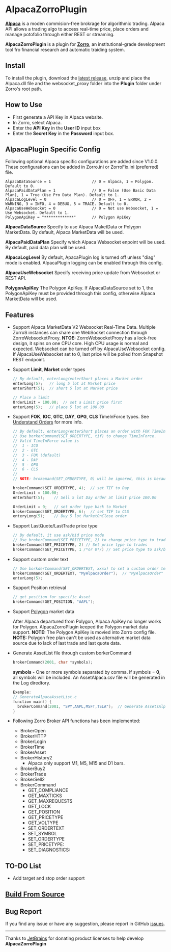 # AlpacaZorroPlugin

**[Alpaca](http://alpaca.markets)** is a moden commision-free brokrage for algorithmic trading. Alpaca API allows a trading algo to access real-time price, place orders and manage potofolio through either REST or streaming.

**AlpacaZorroPlugin** is a plugin for **[Zorro](https://zorro-project.com/)**, an institutional-grade development tool fro financial research and automatic traiding system.

## Install

To install the plugin, download the [latest release](https://github.com/kzhdev/alpaca_zorro_plugin/releases/download/v1.0.2.1/AlpacaZorroPlugin_v1.0.2.1.zip), unzip and place the Alpaca.dll file and the websocket_proxy folder into the **Plugin** folder under Zorro's root path.

## How to Use

* First generate a API Key in Alpaca website.
* In Zorro, select Alpaca.
* Enter the **API Key** in the **User ID** input box
* Enter the **Secret Key** in the **Password** input box.

## AlpacaPlugin Specific Config
Following optional Alpaca specific configurations are added since V1.0.0. These configurations can be added in Zorro.ini or ZorroFix.ini (preferred) file.

  ```text
  AlpacaDataSource = 1                  // 0 = Alpaca, 1 = Polygon. Default to 0.
  AlpacaPaidDataPlan = 1	            // 0 = False (Use Basic Data Plan), 1 = True (Use Pro Data Plan). Default to 1.
  AlpacaLogLevel = 0                    // 0 = OFF, 1 = ERROR, 2 = WARNING, 3 = INFO, 4 = DEBUG, 5 = TRACE. Default to 0.
  AlpacaUseWebsocket = 0                // 0 = Not use Websocket, 1 = Use Websocket. Default to 1.
  PolygonApiKey = "*************"       // Polygon ApiKey
  ```

  **AlpacaDataSource**
  Specify to use Alpaca MaketData or Polygon MarketData. By default, Alpaca MarketData will be used.

  **AlpacaPaidDataPlan**
  Specify which Alpaca Websocket enpoint will be used. By default, paid data plan will be used.

  **AlpacaLogLevel**
  By default, ApacaPlugin log is turned off unless "diag" mode is enabled. AlpacaPlugin logging can be enabled through this config.

  **AlpacaUseWebsocket**
  Specify receiving price update from Websocket or REST API.

  **PolygonApiKey**
  The Polygon ApiKey. If AlpacaDataSource set to 1, the PolygonApiKey must be provided through this config, otherwise Alpaca MarketData will be used.

## Features

* Support Alpaca MarketData V2 Websocket Real-Time Data. Multiple ZorroS instances can share one WebSocket connection through ZorroWebsocketProxy.
**NTOE:** ZorroWebsocketProxy has a lock-free design, it spins on one CPU core. High CPU usage is normal and expected.
Websocket can be turned off by AlpacaUseWebsocket config. If AlpacaUseWebsocket set to 0, last price will be polled from Snapshot REST endpoint.

* Support **Limit**, **Market** order types

  ```C++
  // By default, enterLong/enterShort places a Market order
  enterLong(5);   // long 5 lot at Market price
  enterShort(5);  // short 5 lot at Market price

  // Place a limit
  OrderLimit = 100.00;  // set a Limit price first
  enterLong(5);   // place 5 lot at 100.00
  ```

* Support **FOK**, **IOC**, **GTC**, **DAY**, **OPG**, **CLS** TimeInForce types. See [Understand Orders](https://alpaca.markets/docs/trading-on-alpaca/orders/#time-in-force) for more info.

  ```C++
  // By default, enterLong/enterShort places an order with FOK TimeInfoForce type
  // Use borkerCommand(SET_ORDERTYPE, tif) to change TimeInForce.
  // Valid TimeInForce value is
  //  1 - ICO
  //  2 - GTC
  //  3 - FOK (default)
  //  4 - DAY
  //  5 - OPG
  //  6 - CLS
  //
  // NOTE: brokemand(SET_ORDERTYPE, 0) will be ignored, this is because Zorro always call brokerCommand(SET_ORDERTYPE, 0) before setting limit price.

  brokerCommand(SET_ORDERTYPE, 4);  // set TIF to Day
  OrderLimit = 100.00;
  enterShort(5);    // Sell 5 lot Day order at limit price 100.00

  OrderLimit = 0;   // set order type back to Market
  brokerCommand(SET_ORDERTYPE, 6);  // set TIF to CLS
  enteryLong(5);    // Buy 5 lot MarketOnClose order
  ```

* Support LastQuote/LastTrade price type

  ```C++
  // By default, it use ask/bid price mode
  // Use brokerCommand(SET_PRICETYPE, 2) to change price type to trades
  brokerCommand(SET_PRICETYPE, 2) // Set price type to trades
  brokerCommand(SET_PRICETYPE, 1 /*or 0*/) // Set price type to ask/bid quote
  ```

* Support custom order text

  ```C++
  // Use borkderCommand(SET_ORDERTEXT, xxxx) to set a custom order text
  brokerCommand(SET_ORDERTEXT, "MyAlpacaOrder");  // "MyAlpacaOrder" will be added into ClientOrderId
  enterLong(5);
  ```

* Support Position retrieval

  ```C++
  // get position for specific Asset
  brokerCommand(GET_POSITION, "AAPL");
  ```

* Support [Polygon](https://polygon.io) market data

  After Alpaca departured from Polygon, Alpaca ApiKey no longer works for Polygon. AlpacaZorroPlugin keeped the Polygon market data support. 
  **NOTE:** The Polygon ApiKey is movied into Zorro config file.
  **NOTE:** Polygon free plan can't be used as alternative market data source due to lack of last trade and last quote data.

* Generate AssetList file through custom borkerCommand
  
  ``` C++
  brokerCommand(2001, char *symbols);
  ```

  **symbols** - One or more symbols separated by comma. If symbols = **0**, all symbols will be included.
  An AssetAlpaca.csv file will be generated in the Log diredtory.

  ``` C++
  Exemple:
  // GenerateAlpacaAssetList.c
  function main() {
    brokerCommand(2001, "SPY,AAPL,MSFT,TSLA");  // Generate AssetsAlpaca.csv contains SPY, AAPL, MSFT, TSLA symbols
  }
  ```

* Following Zorro Broker API functions has been implemented:

  * BrokerOpen
  * BrokerHTTP
  * BrokerLogin
  * BrokerTime
  * BrokerAsset
  * BrokerHistory2
    * Alpaca only support M1, M5, M15 and D1 bars.
  * BrokerBuy2
  * BrokerTrade
  * BrokerSell2
  * BrokerCommand
    * GET_COMPLIANCE
    * GET_MAXTICKS
    * GET_MAXREQUESTS
    * GET_LOCK
    * GET_POSITION
    * GET_PRICETYPE
    * GET_VOLTYPE
    * SET_ORDERTEXT
    * SET_SYMBOL
    * SET_ORDERTYPE
    * SET_PRICETYPE:
    * SET_DIAGNOSTICS:

## TO-DO List

* Add target and stop order support

## [Build From Source](BUILD.md)

## Bug Report

If you find any issue or have any suggestion, please report in GitHub [issues](https://github.com/kzhdev/alpaca_zorro_plugin/issues).


---

Thanks to [JetBrains](https://jb.gg/OpenSource/?from=alpaca_zorro_plugin) for donating product licenses to help develop **AlpacaZorroPlugin**

